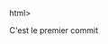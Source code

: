 html>
  <head>
    <title>bonjour tout le monde</title>
  </head>
  <body>C'est le premier commit</body>
</html>
